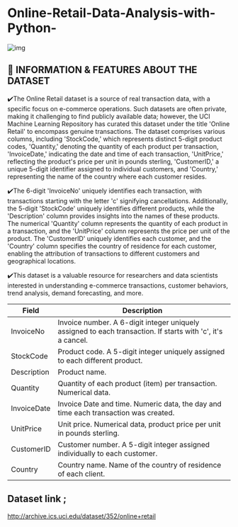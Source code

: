 # Online-Retail-Data-Analysis-with-Python-

![img](https://static.wixstatic.com/media/ae4ba7_0a37d5af46b64988b75b8a618d3b2af0~mv2.jpg/v1/fill/w_925,h_520,al_c,q_85,usm_0.66_1.00_0.01,enc_auto/ae4ba7_0a37d5af46b64988b75b8a618d3b2af0~mv2.jpg)

## 👀 INFORMATION & FEATURES ABOUT THE DATASET

✔️The Online Retail dataset is a source of real transaction data, with a specific focus on e-commerce operations. Such datasets are often private, making it challenging to find publicly available data; however, the UCI Machine Learning Repository has curated this dataset under the title 'Online Retail' to encompass genuine transactions. The dataset comprises various columns, including 'StockCode,' which represents distinct 5-digit product codes, 'Quantity,' denoting the quantity of each product per transaction, 'InvoiceDate,' indicating the date and time of each transaction, 'UnitPrice,' reflecting the product's price per unit in pounds sterling, 'CustomerID,' a unique 5-digit identifier assigned to individual customers, and 'Country,' representing the name of the country where each customer resides.

✔️The 6-digit 'InvoiceNo' uniquely identifies each transaction, with transactions starting with the letter 'c' signifying cancellations. Additionally, the 5-digit 'StockCode' uniquely identifies different products, while the 'Description' column provides insights into the names of these products. The numerical 'Quantity' column represents the quantity of each product in a transaction, and the 'UnitPrice' column represents the price per unit of the product. The 'CustomerID' uniquely identifies each customer, and the 'Country' column specifies the country of residence for each customer, enabling the attribution of transactions to different customers and geographical locations.

✔️This dataset is a valuable resource for researchers and data scientists interested in understanding e-commerce transactions, customer behaviors, trend analysis, demand forecasting, and more.

| Field       | Description                                                                                                 |
|-------------|-------------------------------------------------------------------------------------------------------------|
| InvoiceNo   | Invoice number. A 6-digit integer uniquely assigned to each transaction. If starts with 'c', it's a cancel. |
| StockCode   | Product code. A 5-digit integer uniquely assigned to each different product.                                |
| Description | Product name.                                                                                               |
| Quantity    | Quantity of each product (item) per transaction. Numerical data.                                            |
| InvoiceDate | Invoice Date and time. Numeric data, the day and time each transaction was created.                         |
| UnitPrice   | Unit price. Numerical data, product price per unit in pounds sterling.                                      |
| CustomerID  | Customer number. A 5-digit integer assigned individually to each customer.                                  |
| Country     | Country name. Name of the country of residence of each client.                                              |


## Dataset link ;
http://archive.ics.uci.edu/dataset/352/online+retail



